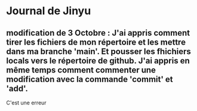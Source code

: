 # Journal de Jinyu
## modification de 3 Octobre : J'ai appris comment tirer les fichiers de mon répertoire et les mettre dans ma branche 'main'. Et pousser les fhichiers locals vers le répertoire de github. J'ai appris en même temps comment commenter une modification avec la commande 'commit' et 'add'.
C'est une erreur
